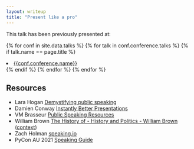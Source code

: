 ```yaml
---
layout: writeup
title: "Present like a pro"
---
```


<p>
  This talk has been previously presented at:
  
  {% for conf in site.data.talks %}
  {% for talk in conf.conference.talks %}
  {% if talk.name == page.title %}
  <li><a href="{{talk.link}}">{{conf.conference.name}}</a></li>
  {% endif %}
  {% endfor %}
  {% endfor %}
</p>

## Resources


* Lara Hogan [Demystifying public speaking](https://larahogan.me/speaking/) 
* Damien Conway [Instantly Better Presentations](https://www.youtube.com/watch?v=W_i_DrWic88) 
* VM Brasseur [Public Speaking Resources](https://github.com/vmbrasseur/Public_Speaking#writing-presentations)
* William Brown [The History of - History and Politics - William Brown](https://www.youtube.com/watch?v=q2VmIUaOS9o&t=3623s) ([context](https://www.youtube.com/watch?v=AJqcxEzRdSY&t=2995s))
* Zach Holman [speaking.io](https://speaking.io) 
* PyCon AU 2021 [Speaking Guide](https://2021.pycon.org.au/speak/)

